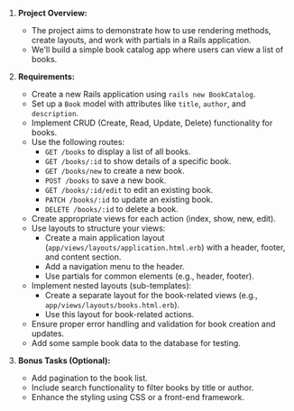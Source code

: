 1. **Project Overview:**
   - The project aims to demonstrate how to use rendering methods, create layouts, and work with partials in a Rails application.
   - We'll build a simple book catalog app where users can view a list of books.

2. **Requirements:**
   - Create a new Rails application using `rails new BookCatalog`.
   - Set up a `Book` model with attributes like `title`, `author`, and `description`.
   - Implement CRUD (Create, Read, Update, Delete) functionality for books.
   - Use the following routes:
     - `GET /books` to display a list of all books.
     - `GET /books/:id` to show details of a specific book.
     - `GET /books/new` to create a new book.
     - `POST /books` to save a new book.
     - `GET /books/:id/edit` to edit an existing book.
     - `PATCH /books/:id` to update an existing book.
     - `DELETE /books/:id` to delete a book.
   - Create appropriate views for each action (index, show, new, edit).
   - Use layouts to structure your views:
     - Create a main application layout (`app/views/layouts/application.html.erb`) with a header, footer, and content section.
     - Add a navigation menu to the header.
     - Use partials for common elements (e.g., header, footer).
   - Implement nested layouts (sub-templates):
     - Create a separate layout for the book-related views (e.g., `app/views/layouts/books.html.erb`).
     - Use this layout for book-related actions.
   - Ensure proper error handling and validation for book creation and updates.
   - Add some sample book data to the database for testing.

3. **Bonus Tasks (Optional):**
   - Add pagination to the book list.
   - Include search functionality to filter books by title or author.
   - Enhance the styling using CSS or a front-end framework.